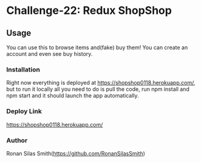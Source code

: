 # Challenge-22: Redux ShopShop

## Usage

You can use this to browse items and(fake) buy them!
You can create an account and even see buy history.

### Installation

Right now everything is deployed at https://shopshop0118.herokuapp.com/, but to run it locally all you need to do is pull the code, run npm install and npm start and it should launch the app automatically.

### Deploy Link
https://shopshop0118.herokuapp.com/

### Author
Ronan Silas Smith(https://github.com/RonanSilasSmith)
